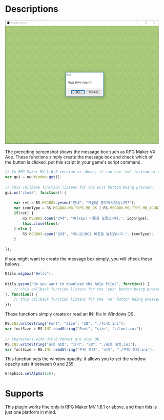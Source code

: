# Descriptions
![msgbox](test/msgbox_test_161.PNG)

The preceding screenshot shows the message box such as RPG Maker VX Ace. These functions simply create the message box and check which of the button is clicked. put this script in your game's script command.

```javascript
// In RPG Maker MV 1.6.0 version or above, it can use 'nw' instead of require('nw.gui')
var gui = nw.Window.get();

// This callback function listens for the exit button being pressed.
gui.on('close', function() {

    var ret = RS.MSGBOX.yesno("안내", "게임을 종료하시겠습니까?");
    var iconType = RS.MSGBOX.MB_TYPE.MB_OK | RS.MSGBOX.MB_TYPE.MB_ICONINFORMATION;
    if(ret) {
        RS.MSGBOX.open("안내", "예(YES) 버튼을 눌렀습니다.", iconType);
        this.close(true);
    } else {
        RS.MSGBOX.open("안내", "아니오(NO) 버튼을 눌렀습니다.", iconType);
    }

});
```

if you might want to create the message box simply, you will check these belows.

```javascript
Utils.msgbox("Hello");

Utils.yesno("Do you want to download the help file?", function() {
    // this callback function listens for the 'yes' button being pressed.
}, function() {
    // this callback function listens for the 'no' button being pressed.
});
```

These functions simply create or read an INI file in Windows OS.

```javascript
RS.INI.writeString("Font", "size", "28", "./font.ini");
var fontSize = RS.INI.readString("Font", "size", "./font.ini");

// Characters with UTF-8 format are also OK.
RS.INI.writeString("폰트 설정", "크기", "28", "./폰트 설정.ini");
var fontSize = RS.INI.readString("폰트 설정", "크기", "./폰트 설정.ini");

```

This function sets the window opacity. it allows you to set the window opacity sets it between 0 and 255.

```javascript
Graphics.setAlpha(128);
```

# Supports
This plugin works fine only in RPG Maker MV 1.6.1 or above. and then this is just one platform in mind.